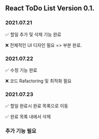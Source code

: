 ## React ToDo List Version 0.1.

### 2021.07.21
  ✅ 할일 추가 및 삭제 기능 완료
  
  ❌ 전체적인 UI 디자인 필요 => 부분 완료.

### 2021.07.22
  ✅ 수정 기능 완료

  ❌ 코드 Rafactoring 및 최적화 필요

### 2021.07.23
  ✅ 할일 완료시 완료 목록으로 이동

  ✅ 완료 목록 내에서 삭제
### 추가 기능 필요
